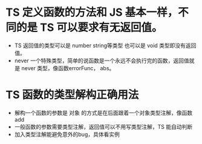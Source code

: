 # TS 定义函数的方法和 JS 基本一样，不同的是 TS 可以要求有无返回值。
* TS 返回值的类型可以是 number string等类型 也可以是 void 类型即没有返回值。
* never 一个特殊类型，简单的说函数是一个永远不会执行完的函数，返回值就是 never 类型，像函数errorFunc， abs。

# TS 函数的类型解构正确用法
* 解构一个函数的参数是 对象 的方式是在后面跟着一个对象类型注解，像函数 add
* 一般函数的参数需要类型注解，返回值可以不用写类型注解，TS 能自动判断
* 加入类型注解能避免意外的bug，具体看实例